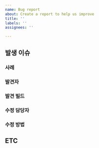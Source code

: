 ```yaml
---
name: Bug report
about: Create a report to help us improve
title: ''
labels: ''
assignees: ''

---
```


## 발생 이슈

### 사례

### 발견자
### 발견 빌드
### 수정 담당자
### 수정 방법

## ETC
